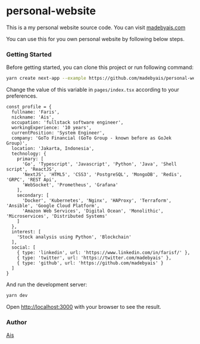 # personal-website

This is a my personal website source code. You can visit [madebyais.com](https://madebyais.com)

You can use this for you own personal website by following below steps.
 
### Getting Started

Before getting started, you can clone this project or run following command:

```bash
yarn create next-app --example https://github.com/madebyais/personal-website
```

Change the value of this variable in `pages/index.tsx` according to your preferences.

```
const profile = {
  fullname: 'Faris',
  nickname: 'Ais',
  occupation: 'fullstack software engineer',
  workingExperience: '10 years',
  currentPosition: 'System Engineer',
  company: 'GoTo Financial (GoTo Group - known before as GoJek Group)',
  location: 'Jakarta, Indonesia',
  technology: {
    primary: [
      'Go', 'Typescript', 'Javascript', 'Python', 'Java', 'Shell script', 'ReactJS', 
      'NextJS', 'HTML5', 'CSS3', 'PostgreSQL', 'MongoDB', 'Redis', 'GRPC', 'REST Api', 
      'WebSocket', 'Prometheus', 'Grafana'
    ],
    secondary: [
      'Docker', 'Kubernetes', 'Nginx', 'HAProxy', 'Terraform', 'Ansible', 'Google Cloud Platform', 
      'Amazon Web Services', 'Digital Ocean', 'Monolithic', 'Microservices', 'Distributed Systems'
    ]
  },
  interest: [
    'Stock analysis using Python', 'Blockchain'
  ],
  social: [
    { type: 'linkedin', url: 'https://www.linkedin.com/in/farisf/' },
    { type: 'twitter', url: 'https://twitter.com/madebyais' },
    { type: 'github', url: 'https://github.com/madebyais' }
  ]
}
```


And run the development server:

```bash
yarn dev
```

Open [http://localhost:3000](http://localhost:3000) with your browser to see the result.

### Author

[Ais](https://github.com/madebyais)